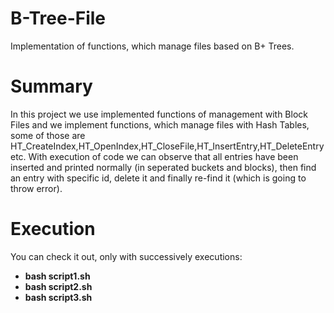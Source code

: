 # B-Tree-File
Implementation of functions, which manage files based on B+ Trees.

# Summary
In this project we use implemented functions of management with Block Files and we implement functions, which manage files with Hash Tables, some of those are HT_CreateIndex,HT_OpenIndex,HT_CloseFile,HΤ_InsertEntry,HT_DeleteEntry etc. With execution of code we can observe that all entries have been inserted and printed normally (in seperated buckets and blocks), then find an entry with specific id, delete it and finally re-find it (which is going to throw error).

# Execution 
You can check it out, only with successively executions:
- **bash script1.sh**
- **bash script2.sh**
- **bash script3.sh**
